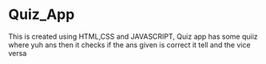 # Quiz_App

This is created using HTML,CSS and JAVASCRIPT, Quiz app has some quiiz where yuh ans then it checks if the ans given is correct it tell and the vice versa
